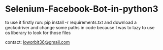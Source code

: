 # Selenium-Facebook-Bot-in-python3
to use it firstly run:  pip install -r requirements.txt
and download a geckodriver 
and change some paths in code because I was to lazy to use os liberary to look for those files 

contact: loworbit36@gmail.com
